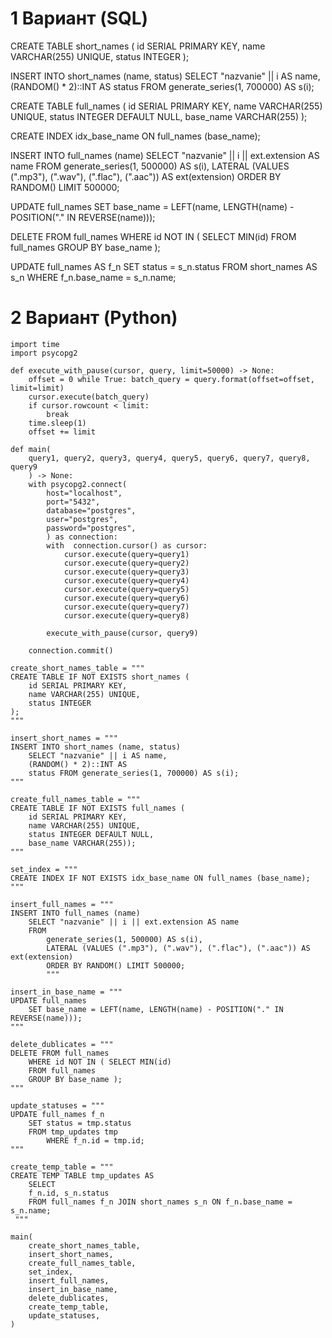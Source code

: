 # 1 Вариант (SQL)

CREATE TABLE short_names ( id SERIAL PRIMARY KEY, name VARCHAR(255) UNIQUE, status INTEGER );

INSERT INTO short_names (name, status) SELECT "nazvanie" || i AS name, (RANDOM() * 2)::INT AS status FROM
generate_series(1, 700000) AS s(i);

CREATE TABLE full_names ( id SERIAL PRIMARY KEY, name VARCHAR(255) UNIQUE, status INTEGER DEFAULT NULL, base_name
VARCHAR(255) );

CREATE INDEX idx_base_name ON full_names (base_name);

INSERT INTO full_names (name) SELECT "nazvanie" || i || ext.extension AS name FROM generate_series(1, 500000) AS s(i),
LATERAL (VALUES (".mp3"), (".wav"), (".flac"), (".aac")) AS ext(extension) ORDER BY RANDOM() LIMIT 500000;

UPDATE full_names SET base_name = LEFT(name, LENGTH(name) - POSITION("." IN REVERSE(name)));

DELETE FROM full_names WHERE id NOT IN ( SELECT MIN(id) FROM full_names GROUP BY base_name );

UPDATE full_names AS f_n SET status = s_n.status FROM short_names AS s_n WHERE f_n.base_name = s_n.name;

# 2 Вариант (Python)

```
import time
import psycopg2

def execute_with_pause(cursor, query, limit=50000) -> None:
    offset = 0 while True: batch_query = query.format(offset=offset, limit=limit)
    cursor.execute(batch_query)
    if cursor.rowcount < limit:
        break
    time.sleep(1)
    offset += limit

def main(
    query1, query2, query3, query4, query5, query6, query7, query8, query9
    ) -> None:
    with psycopg2.connect(
        host="localhost",
        port="5432",
        database="postgres",
        user="postgres",
        password="postgres",
        ) as connection:
        with  connection.cursor() as cursor:
            cursor.execute(query=query1)
            cursor.execute(query=query2)
            cursor.execute(query=query3)
            cursor.execute(query=query4)
            cursor.execute(query=query5)
            cursor.execute(query=query6)
            cursor.execute(query=query7)
            cursor.execute(query=query8)

        execute_with_pause(cursor, query9)

    connection.commit()

create_short_names_table = """
CREATE TABLE IF NOT EXISTS short_names (
    id SERIAL PRIMARY KEY,
    name VARCHAR(255) UNIQUE,
    status INTEGER
);
"""

insert_short_names = """
INSERT INTO short_names (name, status)
    SELECT "nazvanie" || i AS name,
    (RANDOM() * 2)::INT AS
    status FROM generate_series(1, 700000) AS s(i);
"""

create_full_names_table = """
CREATE TABLE IF NOT EXISTS full_names (
    id SERIAL PRIMARY KEY,
    name VARCHAR(255) UNIQUE,
    status INTEGER DEFAULT NULL,
    base_name VARCHAR(255)); 
"""

set_index = """
CREATE INDEX IF NOT EXISTS idx_base_name ON full_names (base_name);
"""

insert_full_names = """
INSERT INTO full_names (name)
    SELECT "nazvanie" || i || ext.extension AS name
    FROM
        generate_series(1, 500000) AS s(i),
        LATERAL (VALUES (".mp3"), (".wav"), (".flac"), (".aac")) AS ext(extension)
        ORDER BY RANDOM() LIMIT 500000;
        """

insert_in_base_name = """
UPDATE full_names
    SET base_name = LEFT(name, LENGTH(name) - POSITION("." IN REVERSE(name)));
"""

delete_dublicates = """
DELETE FROM full_names
    WHERE id NOT IN ( SELECT MIN(id)
    FROM full_names
    GROUP BY base_name );
"""

update_statuses = """
UPDATE full_names f_n
    SET status = tmp.status
    FROM tmp_updates tmp
        WHERE f_n.id = tmp.id;
"""

create_temp_table = """
CREATE TEMP TABLE tmp_updates AS
    SELECT
    f_n.id, s_n.status
    FROM full_names f_n JOIN short_names s_n ON f_n.base_name = s_n.name;
 """

main(
    create_short_names_table,
    insert_short_names,
    create_full_names_table,
    set_index,
    insert_full_names,
    insert_in_base_name,
    delete_dublicates,
    create_temp_table,
    update_statuses,
)
```
